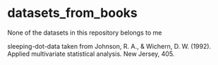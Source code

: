 # datasets_from_books
None of the datasets in this repository belongs to me

sleeping-dot-data taken from
Johnson, R. A., & Wichern, D. W. (1992). Applied multivariate statistical analysis. New Jersey, 405.
